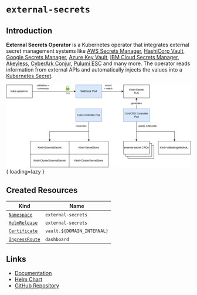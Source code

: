 # `external-secrets`

## Introduction

**External Secrets Operator** is a Kubernetes operator that integrates external
secret management systems like [AWS Secrets
Manager](https://aws.amazon.com/secrets-manager/), [HashiCorp
Vault](https://www.vaultproject.io/), [Google Secrets
Manager](https://cloud.google.com/secret-manager), [Azure Key
Vault](https://azure.microsoft.com/en-us/services/key-vault/), [IBM Cloud Secrets Manager](https://www.ibm.com/cloud/secrets-manager), [Akeyless](https://akeyless.io), [CyberArk Conjur](https://www.conjur.org), [Pulumi ESC](https://www.pulumi.com/product/esc/) and many more. The
operator reads information from external APIs and automatically injects the
values into a [Kubernetes
Secret](https://kubernetes.io/docs/concepts/configuration/secret/).

![External-Secrets components](/docs/assets/diagrams-component-overview.png){ loading=lazy }

## Created Resources

| Kind                                | Name               |
| ----------------------------------- | ------------------ |
| [`Namespace`][ref-namespace]        | `external-secrets` |
| [`HelmRelease`][ref-helm-release]   | `external-secrets` |
| [`Certificate`][ref-certificate]    | `vault.${DOMAIN_INTERNAL}`  |
| [`IngressRoute`][ref-ingress-route] | `dashboard`        |

[ref-namespace]: https://kubernetes.io/docs/reference/kubernetes-api/cluster-resources/namespace-v1/
[ref-helm-release]: https://fluxcd.io/docs/components/helm/helmreleases/
[ref-certificate]: https://cert-manager.io/docs/reference/api-docs/#cert-manager.io/v1.Certificate
[ref-ingress-route]: https://doc.traefik.io/traefik/routing/providers/kubernetes-crd/#kind-ingressroute

## Links

- [Documentation](https://external-secrets.io/latest/)
- [Helm Chart](https://github.com/external-secrets/external-secrets/tree/main/deploy/charts/external-secrets)
- [GitHub Repository](https://github.com/external-secrets/external-secrets/)

